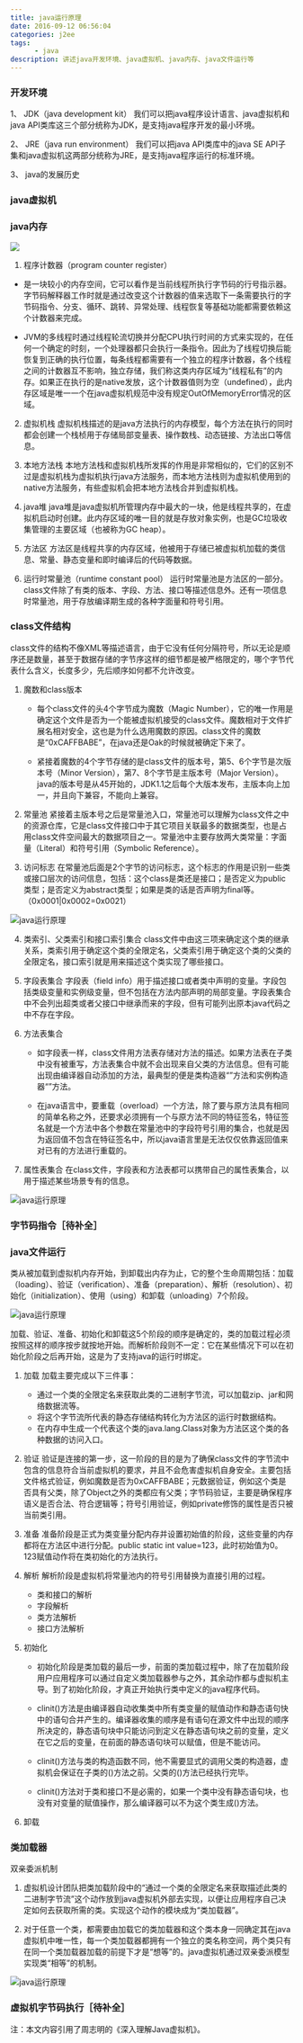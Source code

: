 ```yaml
---
title: java运行原理
date: 2016-09-12 06:56:04
categories: j2ee
tags: 
      - java
description: 讲述java开发环境、java虚拟机、java内存、java文件运行等
---
```


### 开发环境
1、 JDK（java development kit）
	我们可以把java程序设计语言、java虚拟机和java API类库这三个部分统称为JDK，是支持java程序开发的最小环境。

2、 JRE（java run environment）
	我们可以把java API类库中的java SE API子集和java虚拟机这两部分统称为JRE，是支持java程序运行的标准环境。

3、 java的发展历史

### java虚拟机

### java内存

![](01.png)

1. 程序计数器（program counter register）

- 是一块较小的内存空间，它可以看作是当前线程所执行字节码的行号指示器。字节码解释器工作时就是通过改变这个计数器的值来选取下一条需要执行的字节码指令、分支、循环、跳转、异常处理、线程恢复等基础功能都需要依赖这个计数器来完成。

- JVM的多线程时通过线程轮流切换并分配CPU执行时间的方式来实现的，在任何一个确定的时刻，一个处理器都只会执行一条指令。因此为了线程切换后能恢复到正确的执行位置，每条线程都需要有一个独立的程序计数器，各个线程之间的计数器互不影响，独立存储，我们称这类内存区域为“线程私有”的内存。如果正在执行的是native发放，这个计数器值则为空（undefined），此内存区域是唯一一个在java虚拟机规范中没有规定OutOfMemoryError情况的区域。

2. 虚拟机栈
虚拟机栈描述的是java方法执行的内存模型，每个方法在执行的同时都会创建一个栈桢用于存储局部变量表、操作数栈、动态链接、方法出口等信息。

3. 本地方法栈
本地方法栈和虚拟机栈所发挥的作用是非常相似的，它们的区别不过是虚拟机栈为虚拟机执行java方法服务，而本地方法栈则为虚拟机使用到的native方法服务，有些虚拟机会把本地方法栈合并到虚拟机栈。

4. java堆
java堆是java虚拟机所管理内存中最大的一块，他是线程共享的，在虚拟机启动时创建。此内存区域的唯一目的就是存放对象实例，也是GC垃圾收集管理的主要区域（也被称为GC heap）。

5. 方法区
方法区是线程共享的内存区域，他被用于存储已被虚拟机加载的类信息、常量、静态变量和即时编译后的代码等数据。

6. 运行时常量池（runtime constant pool）
运行时常量池是方法区的一部分。class文件除了有类的版本、字段、方法、接口等描述信息外。还有一项信息时常量池，用于存放编译期生成的各种字面量和符号引用。

### class文件结构

class文件的结构不像XML等描述语言，由于它没有任何分隔符号，所以无论是顺序还是数量，甚至于数据存储的字节序这样的细节都是被严格限定的，哪个字节代表什么含义，长度多少，先后顺序如何都不允许改变。

1. 魔数和class版本
    - 每个class文件的头4个字节成为魔数（Magic Number），它的唯一作用是确定这个文件是否为一个能被虚拟机接受的class文件。魔数相对于文件扩展名相对安全，这也是为什么选用魔数的原因。class文件的魔数是“0xCAFFBABE”，在java还是Oak的时候就被确定下来了。
    
    - 紧接着魔数的4个字节存储的是class文件的版本号，第5、6个字节是次版本号（Minor Version），第7、8个字节是主版本号（Major Version）。java的版本号是从45开始的，JDK1.1之后每个大版本发布，主版本向上加一，并且向下兼容，不能向上兼容。

2. 常量池
紧接着主版本号之后是常量池入口，常量池可以理解为class文件之中的资源仓库，它是class文件接口中于其它项目关联最多的数据类型，也是占用class文件空间最大的数据项目之一。常量池中主要存放两大类常量：字面量（Literal）和符号引用（Symbolic Reference）。

3. 访问标志
在常量池后面是2个字节的访问标志，这个标志的作用是识别一些类或接口层次的访问信息，包括：这个class是类还是接口；是否定义为public类型；是否定义为abstract类型；如果是类的话是否声明为final等。（0x0001|0x0002=0x0021）

 ![java运行原理](02.png)

4. 类索引、父类索引和接口索引集合
class文件中由这三项来确定这个类的继承关系，类索引用于确定这个类的全限定名，父类索引用于确定这个类的父类的全限定名，接口索引就是用来描述这个类实现了哪些接口。

5. 字段表集合
字段表（field info）用于描述接口或者类中声明的变量。字段包括类级变量和实例级变量，但不包括在方法内部声明的局部变量。字段表集合中不会列出超类或者父接口中继承而来的字段，但有可能列出原本java代码之中不存在字段。

6. 方法表集合
    - 如字段表一样，class文件用方法表存储对方法的描述。如果方法表在子类中没有被重写，方法表集合中就不会出现来自父类的方法信息。但有可能出现由编译器自动添加的方法，最典型的便是类构造器“<clinit>”方法和实例构造器“<init>”方法。
    
    - 在java语言中，要重载（overload）一个方法，除了要与原方法具有相同的简单名称之外，还要求必须拥有一个与原方法不同的特征签名，特征签名就是一个方法中各个参数在常量池中的字段符号引用的集合，也就是因为返回值不包含在特征签名中，所以java语言里是无法仅仅依靠返回值来对已有的方法进行重载的。

7. 属性表集合
在class文件，字段表和方法表都可以携带自己的属性表集合，以用于描述某些场景专有的信息。

 ![java运行原理](03.png)

### 字节码指令［待补全］

### java文件运行

类从被加载到虚拟机内存开始，到卸载出内存为止，它的整个生命周期包括：加载（loading）、验证（verification）、准备（preparation）、解析（resolution）、初始化（initialization）、使用（using）和卸载（unloading）7个阶段。

![java运行原理](04.jpg)

加载、验证、准备、初始化和卸载这5个阶段的顺序是确定的，类的加载过程必须按照这样的顺序按步就按地开始。而解析阶段则不一定：它在某些情况下可以在初始化阶段之后再开始，这是为了支持java的运行时绑定。

1. 加载
加载主要完成以下三件事：
    - 通过一个类的全限定名来获取此类的二进制字节流，可以加载zip、jar和网络数据流等。
    - 将这个字节流所代表的静态存储结构转化为方法区的运行时数据结构。
    - 在内存中生成一个代表这个类的java.lang.Class对象为方法区这个类的各种数据的访问入口。

2. 验证
验证是连接的第一步，这一阶段的目的是为了确保class文件的字节流中包含的信息符合当前虚拟机的要求，并且不会危害虚拟机自身安全。主要包括文件格式验证，例如魔数是否为0xCAFFBABE；元数据验证，例如这个类是否具有父类，除了Object之外的类都应有父类；字节码验证，主要是确保程序语义是否合法、符合逻辑等；符号引用验证，例如private修饰的属性是否只被当前类引用。

3. 准备
准备阶段是正式为类变量分配内存并设置初始值的阶段，这些变量的内存都将在方法区中进行分配。public static int value=123，此时初始值为0。123赋值动作将在类初始化的<clinit>方法执行。

4. 解析
解析阶段是虚拟机将常量池内的符号引用替换为直接引用的过程。

    - 类和接口的解析
    - 字段解析
    - 类方法解析
    - 接口方法解析

5. 初始化
    - 初始化阶段是类加载的最后一步，前面的类加载过程中，除了在加载阶段用户应用程序可以通过自定义类加载器参与之外，其余动作都与虚拟机主导。到了初始化阶段，才真正开始执行类中定义的java程序代码。
    
    - clinit()方法是由编译器自动收集类中所有类变量的赋值动作和静态语句快中的语句合并产生的。编译器收集的顺序是有语句在源文件中出现的顺序所决定的，静态语句块中只能访问到定义在静态语句块之前的变量，定义在它之后的变量，在前面的静态语句块可以赋值，但是不能访问。
    
    - clinit()方法与类的构造函数不同，他不需要显式的调用父类的构造器，虚拟机会保证在子类的<clinit>()方法之前。父类的<clinit>()方法已经执行完毕。
    
    - clinit()方法对于类和接口不是必需的，如果一个类中没有静态语句块，也没有对变量的赋值操作，那么编译器可以不为这个类生成<clinit>()方法。

6. 卸载

### 类加载器
双亲委派机制
1. 虚拟机设计团队把类加载阶段中的“通过一个类的全限定名来获取描述此类的二进制字节流”这个动作放到java虚拟机外部去实现，以便让应用程序自己决定如何去获取所需的类。实现这个动作的模块成为“类加载器”。

2. 对于任意一个类，都需要由加载它的类加载器和这个类本身一同确定其在java虚拟机中唯一性，每一个类加载器都拥有一个独立的类名称空间，两个类只有在同一个类加载器加载的前提下才是“想等”的。java虚拟机通过双亲委派模型实现类“相等”的机制。

![java运行原理](05.png)

### 虚拟机字节码执行［待补全］

注：本文内容引用了周志明的《深入理解Java虚拟机》。



